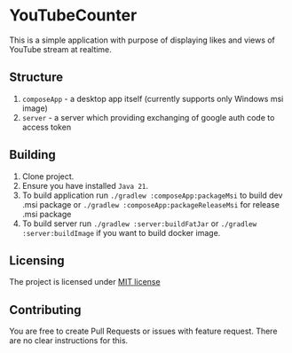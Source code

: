 # YouTubeCounter
This is a simple application with purpose of displaying likes and views of YouTube stream at realtime.

## Structure
1. `composeApp` - a desktop app itself (currently supports only Windows msi image)
2. `server` - a server which providing exchanging of google auth code to access token

## Building
1. Clone project.
2. Ensure you have installed `Java 21`.
3. To build application run `./gradlew :composeApp:packageMsi` to build dev .msi package or `./gradlew :composeApp:packageReleaseMsi` for release .msi package
4. To build server run `./gradlew :server:buildFatJar` or `./gradlew :server:buildImage` if you want to build docker image.

## Licensing
The project is licensed under [MIT license](LICENSE)

## Contributing
You are free to create Pull Requests or issues with feature request. There are no clear instructions for this.